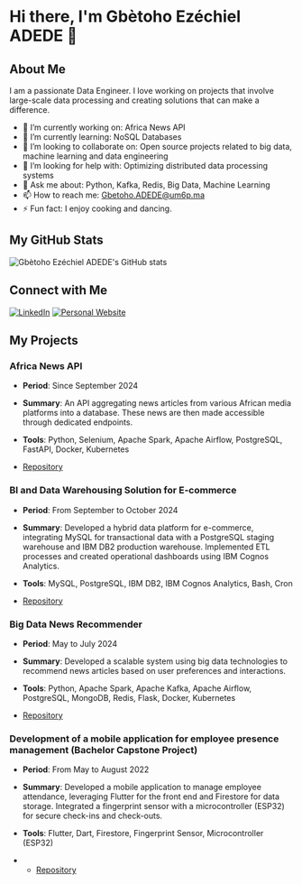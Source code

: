 
# Hi there, I'm Gbètoho Ezéchiel ADEDE 👋

## About Me

I am a passionate Data Engineer. I love working on projects that involve large-scale data processing and creating solutions that can make a difference.

- 🔭 I’m currently working on: Africa News API
- 🌱 I’m currently learning: NoSQL Databases
- 👯 I’m looking to collaborate on: Open source projects related to big data, machine learning and data engineering
- 🤔 I’m looking for help with: Optimizing distributed data processing systems
- 💬 Ask me about: Python, Kafka, Redis, Big Data, Machine Learning
- 📫 How to reach me: Gbetoho.ADEDE@um6p.ma
- ⚡ Fun fact: I enjoy cooking and dancing.

## My GitHub Stats

![Gbètoho Ezéchiel ADEDE's GitHub stats](https://github-readme-stats.vercel.app/api?username=Starias22&show_icons=true&theme=radical)

## Connect with Me

[![LinkedIn](https://img.shields.io/badge/LinkedIn-blue?style=flat&logo=linkedin&labelColor=blue)](https://www.linkedin.com/in/starias22/)
[![Personal Website](https://img.shields.io/badge/Website-red?style=flat&logo=google-chrome&labelColor=red)](https://starias22.github.io/)

## My Projects

### Africa News API

- **Period**:  Since September 2024
  
- **Summary**: An API aggregating news articles from various African media platforms into a database. These news are then made accessible through dedicated endpoints.
  
- **Tools**: Python, Selenium, Apache Spark, Apache Airflow, PostgreSQL, FastAPI, Docker, Kubernetes

- [Repository](https://github.com/Starias22/Africa-News-API)

### BI and Data Warehousing Solution for E-commerce

- **Period**: From September to October 2024

- **Summary**: Developed a hybrid data platform for e-commerce, integrating MySQL for transactional data with a PostgreSQL staging warehouse and IBM DB2 production warehouse. Implemented ETL processes and created operational dashboards using IBM Cognos Analytics.
  
- **Tools**: MySQL, PostgreSQL, IBM DB2, IBM Cognos Analytics, Bash, Cron
  
- [Repository](https://github.com/Starias22/BI-and-Data-Warehousing-Solution-for-E-commerce)
  
### Big Data News Recommender

- **Period**: May to July 2024

- **Summary**: Developed a scalable system using big data technologies to recommend news articles based on user preferences and interactions.

- **Tools**: Python, Apache Spark, Apache Kafka, Apache Airflow, PostgreSQL, MongoDB, Redis, Flask, Docker, Kubernetes

- [Repository](https://github.com/Starias22/Big-Data-News-Recommender)
  
<!--- [Read More](https://starias22.github.io/big-data-news-recommender) -->

### Development of a mobile application for employee presence management (Bachelor Capstone Project)

- **Period**: From May to August 2022

- **Summary**: Developed a mobile application to manage employee attendance, leveraging Flutter for the front end and Firestore for data storage. Integrated a fingerprint sensor with a microcontroller (ESP32) for secure check-ins and check-outs.

- **Tools**: Flutter, Dart, Firestore, Fingerprint Sensor, Microcontroller (ESP32)
- - [Repository](https://github.com/Starias22/PresenceApp)

